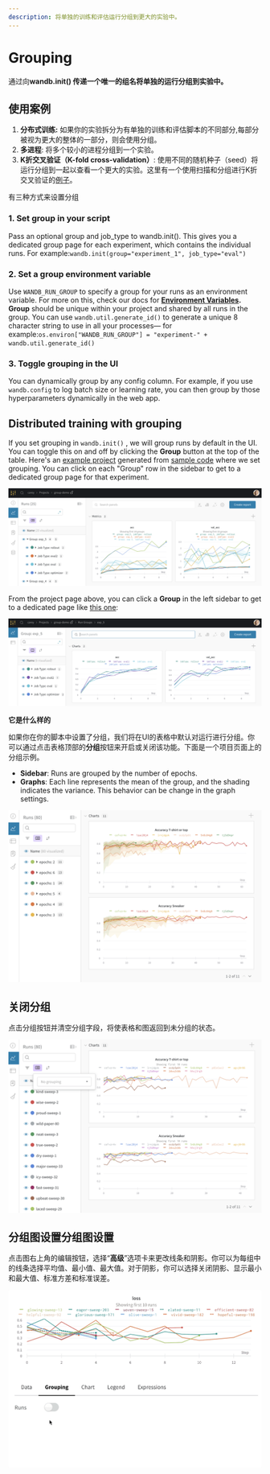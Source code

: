 ```yaml
---
description: 将单独的训练和评估运行分组到更大的实验中。
---
```


# Grouping

通过向**wandb.init\(\) 传递一个唯一的组名将单独的运行分组到实验中。**

##  **使用案例**

1. **分布式训练:** 如果你的实验拆分为有单独的训练和评估脚本的不同部分,每部分被视为更大的整体的一部分，则会使用分组。
2.  **多进程**: 将多个较小的进程分组到一个实验。
3.  **K折交叉验证（K-fold cross-validation）**: 使用不同的随机种子（seed）将运行分组到一起以查看一个更大的实验。这里有一个使用扫描和分组进行K折交叉验证的[例子](https://github.com/wandb/examples/tree/master/examples/wandb-sweeps/sweeps-cross-validation)。

有三种方式来设置分组

### **1. Set group in your script**

Pass an optional group and job\_type to wandb.init\(\). This gives you a dedicated group page for each experiment, which contains the individual runs. For example:`wandb.init(group="experiment_1", job_type="eval")`

### **2. Set a group environment variable**

Use `WANDB_RUN_GROUP` to specify a group for your runs as an environment variable. For more on this, check our docs for [**Environment Variables**]()**. Group** should be unique within your project and shared by all runs in the group.  You can use `wandb.util.generate_id()` to generate a unique 8 character string to use in all your processes— for example:`os.environ["WANDB_RUN_GROUP"] = "experiment-" + wandb.util.generate_id()`

### **3. Toggle grouping in the UI**

You can dynamically group by any config column. For example, if you use `wandb.config` to log batch size or learning rate, you can then group by those hyperparameters dynamically in the web app. 

## Distributed training with grouping

If you set grouping in `wandb.init()` , we will group runs by default in the UI. You can toggle this on and off by clicking the **Group** button at the top of the table. Here's an [example project](https://wandb.ai/carey/group-demo?workspace=user-carey) generated from [sample code](http://wandb.me/grouping) where we set grouping. You can click on each "Group" row in the sidebar to get to a dedicated group page for that experiment.

![](../.gitbook/assets/image%20%2850%29.png)

From the project page above, you can click a **Group** in the left sidebar to get to a dedicated page like [this one](https://wandb.ai/carey/group-demo/groups/exp_5?workspace=user-carey):

![](../.gitbook/assets/image%20%2851%29.png)

**它是什么样的**

如果你在你的脚本中设置了分组，我们将在UI的表格中默认对运行进行分组。你可以通过点击表格顶部的**分组**按钮来开启或关闭该功能。下面是一个项目页面上的分组示例。

* **Sidebar**: Runs are grouped by the number of epochs.
* **Graphs**: Each line represents the mean of the group, and the shading indicates the variance. This behavior can be change in the graph settings.

![](../.gitbook/assets/demo-grouping.png)

## **关闭分组**

点击分组按钮并清空分组字段，将使表格和图返回到未分组的状态。

![](../.gitbook/assets/demo-no-grouping.png)

## **分组图设置分组图设置**

点击图右上角的编辑按钮，选择“**高级**”选项卡来更改线条和阴影。你可以为每组中的线条选择平均值、最小值、最大值。对于阴影，你可以选择关闭阴影、显示最小和最大值、标准方差和标准误差。

![](../.gitbook/assets/demo-grouping-options-for-line-plots.gif)



